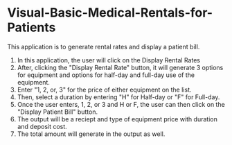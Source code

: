 # Visual-Basic-Medical-Rentals-for-Patients
This application is to generate rental rates and display a patient bill.

1. In this application, the user will click on the Display Rental Rates
2. After, clicking the "Display Rental Rate" button, it will generate 3 options for equipment and 
options for half-day and full-day use of the equipment.
3. Enter "1, 2, or, 3" for the price of either equipment on the list.
4. Then, select a duration by entering "H" for Half-day or "F" for Full-day.
5. Once the user enters, 1, 2, or 3 and H or F, the user can then click
on the "Display Patient Bill" button.
6. The output will be a reciept and type of equipment price with duration and deposit cost.
7. The total amount will generate in the output as well.
